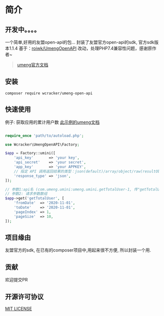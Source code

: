 # 简介
## 开发中。。。。
一个简单,好用的友盟open-api的包...
封装了友盟官方open-api的sdk, 官方sdk版本1.1.4
基于：[roiwk/UmengOpenAPI](https://github.com/roiwk/UmengOpenAPI) 改动，处理PHP7.4兼容性问题，感谢原作者~

> [umeng官方文档](https://developer.umeng.com/open-api/state)

## 安装

```shell
composer require wcracker/umeng-open-api
```

## 快速使用

例子: 获取应用的累计用户数
[此示例的umeng文档](https://developer.umeng.com/open-api/docs/com.umeng.umini/umeng.umini.getTotalUser/1)

```php

require_once 'path/to/autoload.php';

use Wcracker\UmengOpenAPI\Factory;

$app = Factory::umini([
    'api_key'       => 'your key',
    'api_secret'    => 'your secret',
    'app_key'       => 'your APPKEY',
    // 指定 API 调用返回结果的类型：json(default)/array/object/raw(resultObject)
    'response_type' => 'json',
]);

// 参数1:api名 (com.umeng.umini:umeng.umini.getTotalUser-1, 传"getTotalUser" 即可)
// 参数2: 请求参数数组
$app->get('getTotalUser', [
    'fromDate'  => '2020-11-01',
    'toDate'    => '2020-11-01',
    'pageIndex' => 1,
    'pageSize'  => 10,
]);
```

## 项目缘由

友盟官方的sdk, 在已有的composer项目中,用起来很不方便, 所以封装一个用.

## 贡献

欢迎提交PR

## 开源许可协议

 [MIT LICENSE](./LICENSE)
